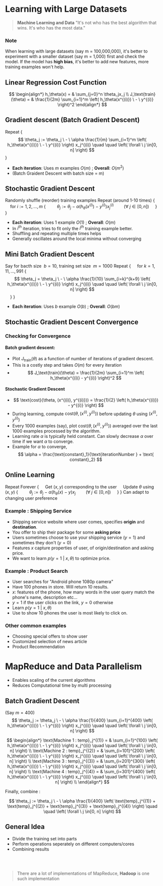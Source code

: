 # Learning with Large Datasets

> **Machine Learning and Data**
> "It's not who has the best algorithm that wins. It's who has the most data."

### Note
When learning with large datasets (say m = 100,000,000), it's better to experiment with a smaller dataset (say m = 1,000) first and check the model. If the model has **high bias**, it's better to add new features, more training examples won't help. 

## Linear Regression Cost Function 

$$
\begin{align*}
	h_\theta(x) = & \sum_{j=0}^n \theta_jx_j \\
	J_\text{train}(\theta) = & \frac{1}{2m}
		\sum_{i=1}^m \left( h_\theta(x^{(i)}) \ - \ y^{(i)} \right)^2
\end{align*}
$$


## Gradient descent (Batch Gradient Descent)


$\text{Repeat } \{$
$$
\theta_j := \theta_j \ - \ \alpha \frac{1}{m}
\sum_{i=1}^m \left( h_\theta(x^{(i)}) \ - \ y^{(i)} 
\right) x_j^{(i)} \quad \quad 
\left( \forall \ j \in[0, n] \right)
$$ $\}$

- **Each iteration**: Uses $m$ examples $O(m)$ ; **Overall**: $O(m^2)$
-  (Batch Graident Descent with batch size = m)



## Stochastic Gradient Descent

$\text{Randomly shuffle (reorder) training examples}$
$\text{Repeat (around 1-10 times) } \{$ 
$\quad \text{for } i := 1, 2, \dots, m \ \{$ 
$\quad \quad \theta_j := \theta_j \ - \ \alpha 
\left( h_\theta(x^{(i)}) \ - \ y^{(i)} 
\right) x_j^{(i)} \quad \quad 
\left( \forall \ j \in[0, n] \right)$ 
$\quad \}$
$\}$

- **Each iteration**: Uses $1$ example $O(1)$ ; **Overall**: $O(m)$
- In $i^{th}$ iteration, tries to fit only the $i^{th}$ training example better. 
-  Shuffling and repeating multiple times helps
- Generally oscillates around the local minima without converging


## Mini Batch Gradient Descent

$\text{Say for bacth size } \ b=10, \ \text{training set size } \ m=1000$
$\text{Repeat } \{$ 
$\quad \text{for } k = 1, 11, \dots, 991 \ \{$ 
$$
\theta_j = \theta_j \ - \ \alpha \frac{1}{10}
\sum_{i=k}^{k+9} \left( h_\theta(x^{(i)}) \ - \ y^{(i)} 
\right) x_j^{(i)} \quad \quad 
\left( \forall \ j \in[0, n] \right)
$$ $\quad \}$
$\}$

- **Each iteration**: Uses $b$ example $O(b)$ ; **Overall**: $O(bm)$


## Stochastic Gradient Descent Convergence

### Checking for Convergence

#### Batch gradient descent:
- Plot $J_\text{train}(\theta)$ as a function of number of iterations of gradient descent. 
- This is a costly step and takes $O(m)$ for every iteration
- $$
  J_\text{train}(\theta) = \frac{1}{2m} \sum_{i=1}^m 
  \left( h_\theta(x^{(i)} - y^{(i)} \right)^2
  $$

#### Stochastic Gradient Descent
- $$
  \text{cost}(\theta, (x^{(i)}, y^{(i)})) = \frac{1}{2}  
  \left( h_\theta(x^{(i)}) - y^{(i)} \right)
  $$
- During learning, compute $\text{cost} \left( \theta, (x^{(i)}, y^{(i)}) \right)$ before updating $\theta$ using $(x^{(i)}, y^{(i)})$
- Every 1000 examples (say), plot $\text{cost} \left( \theta, (x^{(i)}, y^{(i)}) \right)$ averaged over the last 1000 examples processed by the algorithm.
- Learning rate $\alpha$ is typically held constant. Can slowly decrease $\alpha$ over time if we want $\alpha$ to converge.
- Example for $\alpha$ to converge, 
  $$
  \alpha = \frac{\text{constant}_1}{\text{iterationNumber } + \text{ constant}_2}
  $$


## Online Learning

$\text{Repeat Forever } \{$
$\quad \text{Get } (x, y) \text{ corresponding to the user }$
$\quad \text{Update } \theta \text{ using } (x, y) \ \{$
$\quad \quad \theta_j := \theta_j \ - \ \alpha 
\left( h_\theta(x) \ - \ y 
\right) x_j \quad \quad 
\left( \forall \ j \in[0, n] \right)$
$\quad \}$
$\} \text{ Can adapt to changing user preference}$

### Example : Shipping Service
- Shipping service website where user comes, specifies **origin** and **destination**. 
- You offer to ship their package for some **asking price**
- Users sometimes choose to use your shipping service $(y=1)$ and sometimes they don't $(y=0)$
- Features $x$ capture properties of user, of origin/destination and asking price. 
- We want to learn $p(y=1 \ | \ x , \theta)$ to optimize price.



### Example : Product Search
- User searches for "Android phone 1080p camera"
- Have 100 phones in store. Will return 10 results.
- $x:$ features of the phone, how many words in the user query match the phone's name, description etc...
- $y=1$ if the user clicks on the link, $y=0$ otherwise
- Learn $p(y=1 \ | \ x , \theta)$
- Use to show 10 phones the user is most likely to click on.

### Other common examples
- Choosing special offers to show user
- Customized selection of news article
- Product Recommendation


# MapReduce and Data Parallelism

- Enables scaling of the current algorithms
- Reduces Computational time by multi processing

## Batch Gradient Descent 
$(\text{Say }m = 400)$
$$
\theta_j := \theta_j \ - \ \alpha \frac{1}{400}
\sum_{i=1}^{400} \left( h_\theta(x^{(i)}) \ - \ y^{(i)} 
\right) x_j^{(i)} \quad \quad 
\left( \forall \ j \in[0, n] \right)
$$

$$
\begin{align*}
	\text{Machine 1 : temp}_j^{(1)} = & \sum_{i=1}^{100} 
		\left( h_\theta(x^{(i)}) \ - \ y^{(i)} \right) x_j^{(i)} 
		\quad \quad \left( \forall \ j \in[0, n] \right) \\
	\text{Machine 2 : temp}_j^{(2)} = & \sum_{i=101}^{200} 
		\left( h_\theta(x^{(i)}) \ - \ y^{(i)} \right) x_j^{(i)}
		\quad \quad \left( \forall \ j \in[0, n] \right) \\
	\text{Machine 3 : temp}_j^{(3)} = & \sum_{i=201}^{300} 
		\left( h_\theta(x^{(i)}) \ - \ y^{(i)} \right) x_j^{(i)}
		\quad \quad \left( \forall \ j \in[0, n] \right) \\
	\text{Machine 4 : temp}_j^{(4)} = & \sum_{i=301}^{400} 
		\left( h_\theta(x^{(i)}) \ - \ y^{(i)} \right) x_j^{(i)}
		\quad \quad \left( \forall \ j \in[0, n] \right) \\
\end{align*}
$$

$\text{Finally, combine : }$

$$
\theta_j := \theta_j \ - \ \alpha \frac{1}{400}
\left( \text{temp}_j^{(1)} + \text{temp}_j^{(2)} +
\text{temp}_j^{(3)} + \text{temp}_j^{(4)} \right) 
\quad \quad \left( \forall \ j \in[0, n] \right)
$$

## General Idea
- Divide the training set into parts
- Perform operations seperately on different computers/cores
- Combining results

<br> <br>
> There are a lot of implementations of MapReduce, **Hadoop** is one such implementation
